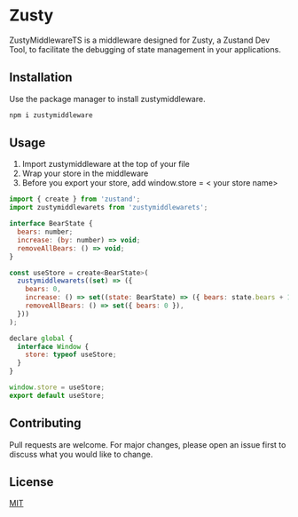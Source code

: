 # Zusty

ZustyMiddlewareTS is a middleware designed for Zusty, a Zustand Dev Tool, to facilitate the debugging of state management in your applications.

## Installation

Use the package manager to install zustymiddleware.

```bash
npm i zustymiddleware
```

## Usage

1. Import zustymiddleware at the top of your file
2. Wrap your store in the middleware
3. Before you export your store, add window.store = < your store name>

```javascript
import { create } from 'zustand';
import zustymiddlewarets from 'zustymiddlewarets';

interface BearState {
  bears: number;
  increase: (by: number) => void;
  removeAllBears: () => void;
}

const useStore = create<BearState>(
  zustymiddlewarets((set) => ({
    bears: 0,
    increase: () => set((state: BearState) => ({ bears: state.bears + 1 })),
    removeAllBears: () => set({ bears: 0 }),
  }))
);

declare global {
  interface Window {
    store: typeof useStore;
  }
}

window.store = useStore;
export default useStore;
```

## Contributing

Pull requests are welcome. For major changes, please open an issue first
to discuss what you would like to change.

## License

[MIT](https://choosealicense.com/licenses/mit/)
